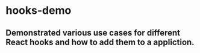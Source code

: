 # hooks-demo
## Demonstrated various use cases for different React hooks and how to add them to a appliction.

